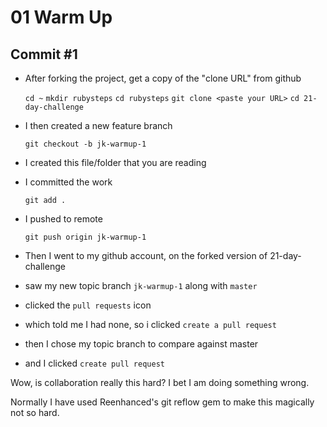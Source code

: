 # 01 Warm Up

## Commit #1

* After forking the project, get a copy of the "clone URL" from github

    `cd ~`
     `mkdir rubysteps`
     `cd rubysteps`
     `git clone <paste your URL>`
     `cd 21-day-challenge`

* I then created a new feature branch

    `git checkout -b jk-warmup-1`

* I created this file/folder that you are reading
* I committed the work

    `git add .`

* I pushed to remote

    `git push origin jk-warmup-1`

* Then I went to my github account, on the forked version of 21-day-challenge
* saw my new topic branch `jk-warmup-1` along with `master`
* clicked the `pull requests` icon
* which told me I had none, so i clicked `create a pull request`
* then I chose my topic branch to compare against master
* and I clicked `create pull request`

Wow, is collaboration really this hard? I bet I am doing something wrong.


Normally I have used Reenhanced's git reflow gem to make this magically not so hard.
